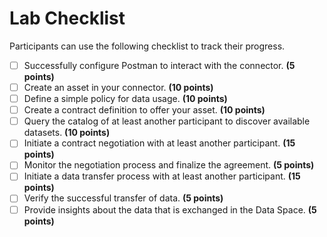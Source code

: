 # Lab Checklist

Participants can use the following checklist to track their progress.

- [ ] Successfully configure Postman to interact with the connector. **(5 points)**
- [ ] Create an asset in your connector. **(10 points)**
- [ ] Define a simple policy for data usage. **(10 points)**
- [ ] Create a contract definition to offer your asset. **(10 points)**
- [ ] Query the catalog of at least another participant to discover available datasets. **(10 points)**
- [ ] Initiate a contract negotiation with at least another participant. **(15 points)**
- [ ] Monitor the negotiation process and finalize the agreement. **(5 points)**
- [ ] Initiate a data transfer process with at least another participant. **(15 points)**
- [ ] Verify the successful transfer of data. **(5 points)**
- [ ] Provide insights about the data that is exchanged in the Data Space. **(5 points)**
